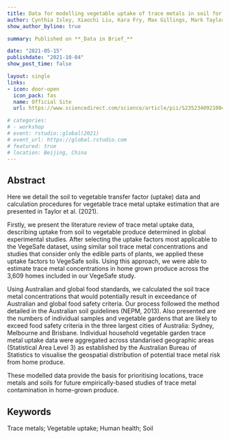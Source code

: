 ```yaml
---
title: Data for modelling vegetable uptake of trace metals in soil for the VegeSafe program
author: Cynthia Isley, Xiaochi Liu, Kara Fry, Max Gillings, Mark Taylor
show_author_byline: true

summary: Published on **_Data in Brief_**

date: "2021-05-15"
publishdate: "2021-10-04"
show_post_time: false

layout: single
links:
- icon: door-open
  icon_pack: fas
  name: Official Site
  url: https://www.sciencedirect.com/science/article/pii/S2352340921004352

# categories:
# - workshop
# event: rstudio::global(2021)
# event_url: https://global.rstudio.com
# featured: true
# location: Beijing, China
---
```


## Abstract

Here we detail the soil to vegetable transfer factor (uptake) data and calculation procedures for vegetable trace metal uptake estimation that are presented in Taylor et al. (2021).

Firstly, we present the literature review of trace metal uptake data, describing uptake from soil to vegetable produce determined in global experimental studies. After selecting the uptake factors most applicable to the VegeSafe dataset, using similar soil trace metal concentrations and studies that consider only the edible parts of plants, we applied these uptake factors to VegeSafe soils. Using this approach, we were able to estimate trace metal concentrations in home grown produce across the 3,609 homes included in our VegeSafe study.

Using Australian and global food standards, we calculated the soil trace metal concentrations that would potentially result in exceedance of Australian and global food safety criteria. Our process followed the method detailed in the Australian soil guidelines (NEPM, 2013). Also presented are the numbers of individual samples and vegetable gardens that are likely to exceed food safety criteria in the three largest cities of Australia: Sydney, Melbourne and Brisbane. Individual household vegetable garden trace metal uptake data were aggregated across standarised geographic areas (Statistical Area Level 3) as established by the Australian Bureau of Statistics to visualise the geospatial distribution of potential trace metal risk from home produce.

These modelled data provide the basis for prioritising locations, trace metals and soils for future empirically-based studies of trace metal contamination in home-grown produce.



## Keywords

Trace metals; Vegetable uptake; Human health; Soil